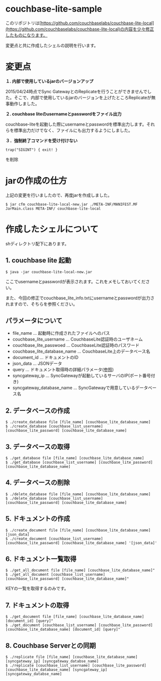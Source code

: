 # couchbase-lite-sample

このリポジトリは[https://github.com/couchbaselabs/couchbase-lite-local](https://github.com/couchbaselabs/couchbase-lite-local)の内容を少々修正したものになります。

変更点と共に作成したシェルの説明を行います。

# 変更点

**１. 内部で使用しているjarのバージョンアップ**

2015/04/24時点でSync GatewayとのReplicateを行うことができませんでした。そこで、内部で使用しているjarのバージョンを上げたところReplicateが無事動作しました。

**２. couchbase liteのusernameとpasswordをファイル出力**

couchbase-liteを起動した際にusernameとpasswordを標準出力します。それらを標準出力だけでなく、ファイルにも出力するようにしました。

**３．強制終了コマンドを受け付けない**

    trap("SIGINT") { exit! }

を削除

# jarの作成の仕方
上記の変更を行いましたので、再度jarを作成しました。

    $ jar cfm couchbase-lite-local-new.jar ./META-INF/MANIFEST.MF JarMain.class META-INF/ couchbase-lite-local

# 作成したシェルについて
shディレクトリ配下にあります。

## 1. couchbase lite 起動

    $ java -jar couchbase-lite-local-new.jar

ここでusernameとpasswordが表示されます。これをメモしておいてください。

また、今回の修正でcouchbase_lite_info.txtにusernameとpasswordが出力されますので、そちらを参照ください。

## パラメータについて
 * file_name ... 起動時に作成されたファイルへのパス
 * couchbase_lite_username ... CouchbaseLite認証時のユーザネーム
 * couchbase_lite_passwoed ... CouchbaseLite認証時のパスワード
 * couchbase_lite_database_name ... CouchbaseLite上のデータベース名
 * document_id ... ドキュメントのID
 * json_data ... JSONデータ
 * query ... ドキュメント取得時の詳細パラメータ([参照](http://developer.couchbase.com/mobile/develop/references/couchbase-lite/rest-api/local-document/get---db--local--local-doc-/index.html))
 * syncgateway_ip ... SyncGatewayが起動しているサーバのIP(ポート番号付き)
 * syncgateway_database_name ... SyncGatewayで用意しているデータベース名

## 2. データベースの作成

    $ ./create_database file [file_name] [couchbase_lite_database_name]
    $ ./create_database [couchbase_list_username] [couchbase_lite_password] [couchbase_lite_database_name]

## 3. データベースの取得

    $ ./get_database file [file_name] [couchbase_lite_database_name]
    $ ./get_database [couchbase_list_username] [couchbase_lite_password] [couchbase_lite_database_name]

## 4. データベースの削除

    $ ./delete_database file [file_name] [couchbase_lite_database_name]
    $ ./delete_database [couchbase_list_username] [couchbase_lite_password] [couchbase_lite_database_name]

## 5. ドキュメントの作成

    $ ./create_document file [file_name] [couchbase_lite_database_name] [json_data]
    $ ./create_document [couchbase_list_username] [couchbase_lite_password] [couchbase_lite_database_name] '[json_data]'

## 6. ドキュメント一覧取得

    $ ./get_all_document file [file_name] [couchbase_lite_database_name]"
    $ ./get_all_document [couchbase_list_username] [couchbase_lite_password] [couchbase_lite_database_name]"

KEYの一覧を取得するのみです。

## 7. ドキュメントの取得

    $ ./get_document file [file_name] [couchbase_lite_database_name] [document_id] [query]"
    $ ./get_document [couchbase_list_username] [couchbase_lite_password] [couchbase_lite_database_name] [document_id] [query]"

## 8. Couchbase Serverとの同期

    $ ./replicate file [file_name] [couchbase_lite_database_name] [syncgateway_ip] [syncgateway_databse_name]
    $ ./replicate [couchbase_list_username] [couchbase_lite_password] [couchbase_lite_database_name] [syncgateway_ip] [syncgateway_databse_name]

